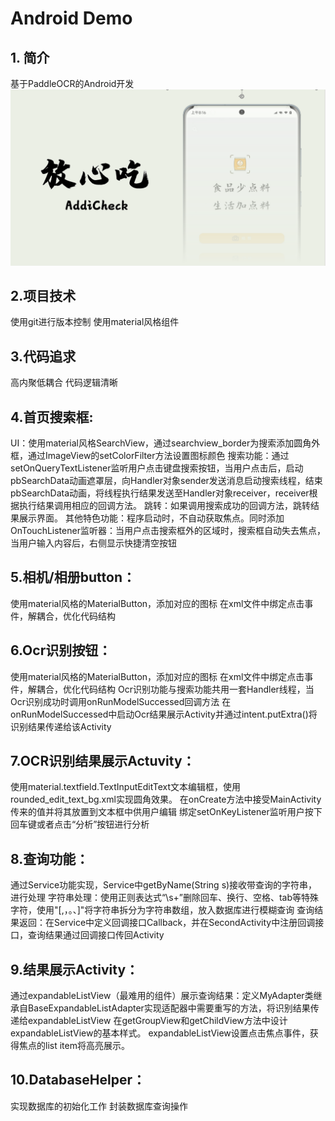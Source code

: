 # Android Demo
## 1. 简介
基于PaddleOCR的Android开发
![img](https://github.com/callmeLuzs/AddiCheck/blob/main/AddiCheck.png)
## 2.项目技术
使用git进行版本控制 使用material风格组件

## 3.代码追求
高内聚低耦合 代码逻辑清晰

## 4.首页搜索框:
UI：使用material风格SearchView，通过searchview_border为搜索添加圆角外框，通过ImageView的setColorFilter方法设置图标颜色 搜索功能：通过setOnQueryTextListener监听用户点击键盘搜索按钮，当用户点击后，启动pbSearchData动画遮罩层，向Handler对象sender发送消息启动搜索线程，结束pbSearchData动画，将线程执行结果发送至Handler对象receiver，receiver根据执行结果调用相应的回调方法。 跳转：如果调用搜索成功的回调方法，跳转结果展示界面。 其他特色功能：程序启动时，不自动获取焦点。同时添加OnTouchListener监听器：当用户点击搜索框外的区域时，搜索框自动失去焦点，当用户输入内容后，右侧显示快捷清空按钮

## 5.相机/相册button：
使用material风格的MaterialButton，添加对应的图标 在xml文件中绑定点击事件，解耦合，优化代码结构

## 6.Ocr识别按钮：
使用material风格的MaterialButton，添加对应的图标 在xml文件中绑定点击事件，解耦合，优化代码结构 Ocr识别功能与搜索功能共用一套Handler线程，当Ocr识别成功时调用onRunModelSuccessed回调方法 在onRunModelSuccessed中启动Ocr结果展示Activity并通过intent.putExtra()将识别结果传递给该Activity

## 7.OCR识别结果展示Actuvity：
使用material.textfield.TextInputEditText文本编辑框，使用rounded_edit_text_bg.xml实现圆角效果。 在onCreate方法中接受MainActivity传来的值并将其放置到文本框中供用户编辑 绑定setOnKeyListener监听用户按下回车键或者点击“分析”按钮进行分析

## 8.查询功能：
通过Service功能实现，Service中getByName(String s)接收带查询的字符串，进行处理 字符串处理：使用正则表达式“\s+”删除回车、换行、空格、tab等特殊字符，使用"[,，。、]"将字符串拆分为字符串数组，放入数据库进行模糊查询 查询结果返回：在Service中定义回调接口Callback，并在SecondActivity中注册回调接口，查询结果通过回调接口传回Activity

## 9.结果展示Activity：
通过expandableListView（最难用的组件）展示查询结果：定义MyAdapter类继承自BaseExpandableListAdapter实现适配器中需要重写的方法，将识别结果传递给expandableListView 在getGroupView和getChildView方法中设计expandableListView的基本样式。 expandableListView设置点击焦点事件，获得焦点的list item将高亮展示。

## 10.DatabaseHelper：
实现数据库的初始化工作 封装数据库查询操作
